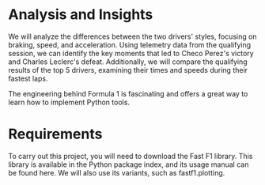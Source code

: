 # Analysis and Insights
We will analyze the differences between the two drivers' styles, focusing on braking, speed, and acceleration. Using telemetry data from the qualifying session, we can identify the key moments that led to Checo Perez's victory and Charles Leclerc's defeat. Additionally, we will compare the qualifying results of the top 5 drivers, examining their times and speeds during their fastest laps.

The engineering behind Formula 1 is fascinating and offers a great way to learn how to implement Python tools.

# Requirements
To carry out this project, you will need to download the Fast F1 library. This library is available in the Python package index, and its usage manual can be found here. We will also use its variants, such as fastf1.plotting.


